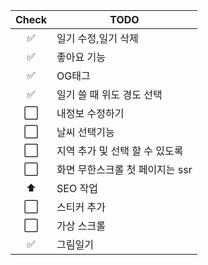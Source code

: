 | Check | TODO                            |
| :---: | ------------------------------- |
|  ✅   | 일기 수정,일기 삭제             |
|  ✅   | 좋아요 기능                     |
|  ✅   | OG태그                          |
|  ✅   | 일기 쓸 때 위도 경도 선택       |
|  ⬜️  | 내정보 수정하기                 |
|  ⬜️  | 날씨 선택기능                   |
|  ⬜️  | 지역 추가 및 선택 할 수 있도록  |
|  ⬜️  | 화면 무한스크롤 첫 페이지는 ssr |
|  ⬆️   | SEO 작업                        |
|  ⬜️  | 스티커 추가                     |
|  ⬜️  | 가상 스크롤                     |
|  ✅   | 그림일기                        |
